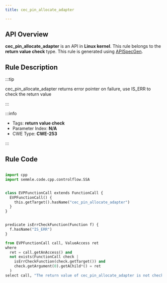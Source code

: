 ```yaml
---
title: cec_pin_allocate_adapter

---
```



## API Overview
**cec_pin_allocate_adapter** is an API in **Linux kernel**. This rule belongs to the **return value check** type. This rule is generated using [APISpecGen](../../tools/APISpecGen).
## Rule Description

:::tip

cec_pin_allocate_adapter returns error pointer on failure, use IS_ERR to check the return value

:::

:::info

- Tags: **return value check**
- Parameter Index: **N/A**
- CWE Type: **CWE-253**

:::

## Rule Code
```python

import cpp
import semmle.code.cpp.controlflow.SSA


class EVPFunctionCall extends FunctionCall {
  EVPFunctionCall() {
    this.getTarget().hasName("cec_pin_allocate_adapter")
  }
}


predicate isErrCheckFunction(Function f) {
  f.hasName("IS_ERR") 
}

from EVPFunctionCall call, ValueAccess ret
where
  ret = call.getAnAccess() and
  not exists(FunctionCall check |
    isErrCheckFunction(check.getTarget()) and
    check.getArgument(0).getAChild*() = ret
  )
select call, "The return value of cec_pin_allocate_adapter is not checked with IS_ERR."
    
```